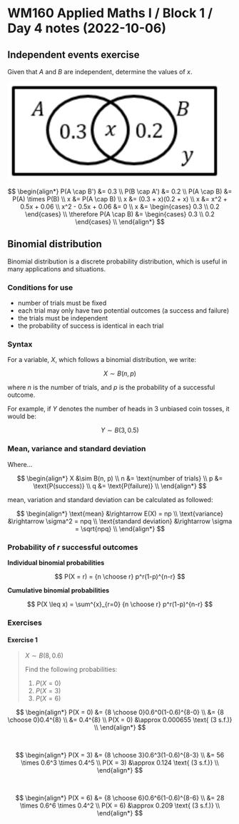 # WM160 Applied Maths I / Block 1 / Day 4 notes (2022-10-06)

## Independent events exercise

Given that $A$ and $B$ are independent, determine the values of $x$.

![](./venn.png)

$$
\begin{align*}
P(A \cap B') &= 0.3 \\
P(B \cap A') &= 0.2 \\
P(A \cap B) &= P(A) \times P(B) \\
x &= P(A \cap B) \\
x &= (0.3 + x)(0.2 + x) \\
x &= x^2 + 0.5x + 0.06 \\
x^2 - 0.5x + 0.06 &= 0 \\
x &= \begin{cases} 0.3 \\ 0.2 \end{cases} \\
\therefore P(A \cap B) &= \begin{cases} 0.3 \\ 0.2 \end{cases} \\
\end{align*}
$$

## Binomial distribution

Binomial distribution is a discrete probability distribution, which is useful in many applications and situations.

### Conditions for use

- number of trials must be fixed
- each trial may only have two potential outcomes (a success and failure)
- the trials must be independent
- the probability of success is identical in each trial

### Syntax

For a variable, $X$, which follows a binomial distribution, we write:

$$
X \sim B(n, p)
$$

where $n$ is the number of trials, and $p$ is the probability of a successful outcome.

For example, if $Y$ denotes the number of heads in 3 unbiased coin tosses, it would be:

$$
Y \sim B(3, 0.5)
$$

### Mean, variance and standard deviation

Where...

$$
\begin{align*}
X &\sim B(n, p) \\
n &= \text{number of trials} \\
p &= \text{P(success)} \\
q &= \text{P(failure)} \\
\end{align*}
$$

mean, variation and standard deviation can be calculated as followed:

$$
\begin{align*}
\text{mean} &\rightarrow E(X) = np \\
\text{variance} &\rightarrow \sigma^2 = npq \\
\text{standard deviation} &\rightarrow \sigma = \sqrt{npq} \\
\end{align*}
$$

### Probability of $r$ successful outcomes

**Individual binomial probabilities**

$$
P(X = r) = {n \choose r} p^r(1-p)^{n-r}
$$

**Cumulative binomial probabilities**

$$
P(X \leq x) = \sum^{x}_{r=0} {n \choose r} p^r(1-p)^{n-r}
$$

### Exercises

#### Exercise 1

> $X \sim B(8, 0.6)$
>
> Find the following probabilities:
>
> 1. $P(X = 0)$
> 2. $P(X = 3)$
> 3. $P(X = 6)$

$$
\begin{align*}
P(X = 0) &= {8 \choose 0}0.6^0(1-0.6)^{8-0} \\
&= {8 \choose 0}0.4^{8} \\
&= 0.4^{8} \\
P(X = 0) &\approx 0.000655 \text{ (3 s.f.)} \\
\end{align*}
$$

<br />

$$
\begin{align*}
P(X = 3) &= {8 \choose 3}0.6^3(1-0.6)^{8-3} \\
&= 56 \times 0.6^3 \times 0.4^5 \\
P(X = 3) &\approx 0.124 \text{ (3 s.f.)} \\
\end{align*}
$$

<br />

$$
\begin{align*}
P(X = 6) &= {8 \choose 6}0.6^6(1-0.6)^{8-6} \\
&= 28 \times 0.6^6 \times 0.4^2 \\
P(X = 6) &\approx 0.209 \text{ (3 s.f.)} \\
\end{align*}
$$
